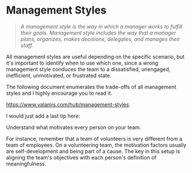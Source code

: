 # Management Styles

> _A management style is the way
> in which a manager works to fulfill their goals.
> Management style includes the way that a manager plans, organizes, makes decisions, delegates,
> and manages their staff._

All management styles are useful depending on the specific scenario,
but it's important to identify when to use which one,
since a wrong management style conduces the team to a dissatisfied, unengaged, inefficient, unmotivated, or frustrated state.

The following document enumerates the trade-offs
of all management styles and I highly encourage you to read it.

<https://www.valamis.com/hub/management-styles>.

I would just add a last tip here:

Understand what motivates every person on your team.

For instance,
remember that a team of volunteers is very different from a team of employees.
On a volunteering team, the motivation factors usually are
self-development and being part of a cause.
The key in this setup
is aligning the team's objectives
with each person's definition of meaningfulness.
